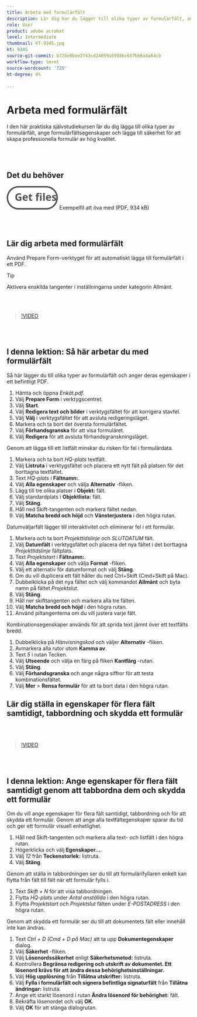 ```yaml
---
title: Arbeta med formulärfält
description: Lär dig hur du lägger till olika typer av formulärfält, anger formulärfältsegenskaper och lägger till säkerhet för att skapa professionella formulär av hög kvalitet
role: User
product: adobe acrobat
level: Intermediate
thumbnail: KT-9345.jpg
kt: 9345
source-git-commit: b728e0bee2743cd24059a5958bc657bb6a4a64cb
workflow-type: tm+mt
source-wordcount: '725'
ht-degree: 0%

---
```


# Arbeta med formulärfält

I den här praktiska självstudiekursen lär du dig lägga till olika typer av formulärfält, ange formulärfältsegenskaper och lägga till säkerhet för att skapa professionella formulär av hög kvalitet.

<br> 

## Det du behöver

[![Hämta fil](../assets/Getfiles.svg)](../assets/Questionnaire.pdf)
Exempelfil att öva med (PDF, 934 kB)

<br> 

## Lär dig arbeta med formulärfält

Använd Prepare Form-verktyget för att automatiskt lägga till formulärfält i ett PDF.

>[!TIP]
>
>Aktivera enskilda tangenter i inställningarna under kategorin Allmänt.

<br> 

>[!VIDEO](https://video.tv.adobe.com/v/340084?hidetitle=true)

<br> 

## I denna lektion: Så här arbetar du med formulärfält

Så här lägger du till olika typer av formulärfält och anger deras egenskaper i ett befintligt PDF.

1. Hämta och öppna *Enkät.pdf*.
1. Välj **Prepare Form** i verktygscentret.
1. Välj **Start**.
1. Välj **Redigera text och bilder** i verktygsfältet för att korrigera stavfel.
1. Välj **Välj** i verktygsfältet för att avsluta redigeringsläget.
1. Markera och ta bort det översta formulärfältet.
1. Välj **Förhandsgranska** för att visa formuläret.
1. Välj **Redigera** för att avsluta förhandsgranskningsläget.

Genom att lägga till ett listfält minskar du risken för fel i formulärdata.

1. Markera och ta bort *HQ-plats* textfält.
1. Välj **Listruta** i verktygsfältet och placera ett nytt fält på platsen för det borttagna textfältet.
1. Text *HQ-plats* i **Fältnamn:**.
1. Välj **Alla egenskaper** och välja **Alternativ** -fliken.
1. Lägg till tre olika platser i **Objekt:** fält.
1. Välj standardplats i **Objektlista:** fält.
1. Välj **Stäng**.
1. Håll ned Skift-tangenten och markera fältet nedan.
1. Välj **Matcha bredd och höjd** och **Vänsterjustera** i den högra rutan.

Datumväljarfält lägger till interaktivitet och eliminerar fel i ett formulär.

1. Markera och ta bort *Projekttidslinje* och *SLUTDATUM* fält.
1. Välj **Datumfält** i verktygsfältet och placera det nya fältet i det borttagna *Projekttidslinje* fältplats.
1. Text *Projektstart* i **Fältnamn:**.
1. Välj **Alla egenskaper** och välja **Format** -fliken.
1. Välj ett alternativ för datumformat och välj **Stäng**.
1. Om du vill duplicera ett fält håller du ned Ctrl+Skift (Cmd+Skift på Mac).
1. Dubbelklicka på det nya fältet och välj kommandot **Allmänt** och byta namn på fältet *Projektslut*.
1. Välj **Stäng**.
1. Håll ner skifttangenten och markera alla tre fälten.
1. Välj **Matcha bredd och höjd** i den högra rutan.
1. Använd piltangenterna om du vill justera varje fält.

Kombinationsegenskaper används för att sprida text jämnt över ett textfälts bredd.

1. Dubbelklicka på *Hänvisningskod* och väljer **Alternativ** -fliken.
1. Avmarkera alla rutor utom **Kamma av**.
1. Text *5* i rutan Tecken.
1. Välj **Utseende** och välja en färg på fliken **Kantfärg** -rutan.
1. Välj **Stäng**.
1. Välj **Förhandsgranska** och ange några siffror för att testa kombinationsfältet.
1. Välj **Mer** > **Rensa formulär** för att ta bort data i den högra rutan.

## Lär dig ställa in egenskaper för flera fält samtidigt, tabbordning och skydda ett formulär

<br> 

>[!VIDEO](https://video.tv.adobe.com/v/340096?hidetitle=true)

<br> 

## I denna lektion: Ange egenskaper för flera fält samtidigt genom att tabbordna dem och skydda ett formulär

Om du vill ange egenskaper för flera fält samtidigt, tabbordning och för att skydda ett formulär. Genom att ange alla textfältegenskaper sparar du tid och ger ett formulär visuell enhetlighet.

1. Håll ned Skift-tangenten och markera alla text- och listfält i den högra rutan.
1. Högerklicka och välj **Egenskaper...**.
1. Välj *12* från **Teckenstorlek:** listruta.
1. Välj **Stäng**.

Genom att ställa in tabbordningen ser du till att formulärifyllaren enkelt kan flytta från fält till fält när ett formulär fylls i.

1. Text *Skift + N* för att visa tabbordningen.
1. Flytta *HQ-plats* under *Antal anställda* i den högra rutan.
1. Flytta *Projektstart* och *Projektslut* fälten under *E-POSTADRESS* i den högra rutan.

Genom att skydda ett formulär ser du till att dokumentets fält eller innehåll inte kan ändras.

1. Text *Ctrl + D (Cmd + D på Mac)* att ta upp **Dokumentegenskaper** dialog.
1. Välj **Säkerhet** -fliken.
1. Välj **Lösenordssäkerhet** enligt **Säkerhetsmetod:** listruta.
1. Kontrollera **Begränsa redigering och utskrift av dokumentet. Ett lösenord krävs för att ändra dessa behörighetsinställningar.**
1. Välj **Hög upplösning** från **Tillåtna utskrifter:** listruta.
1. Välj **Fylla i formulärfält och signera befintliga signaturfält** från **Tillåtna ändringar:** listruta.
1. Ange ett starkt lösenord i rutan **Ändra lösenord för behörighet:** fält.
1. Bekräfta lösenordet och välj **OK**.
1. Välj **OK** för att stänga dialogrutan.